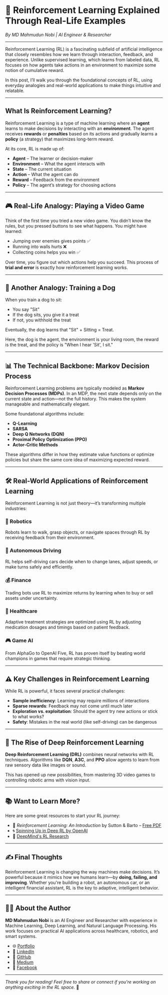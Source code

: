 # 🧠 Reinforcement Learning Explained Through Real-Life Examples

*By MD Mahmudun Nobi | AI Engineer & Researcher*

---

Reinforcement Learning (RL) is a fascinating subfield of artificial intelligence that closely resembles how we learn through interaction, feedback, and experience. Unlike supervised learning, which learns from labeled data, RL focuses on how agents take actions in an environment to maximize some notion of cumulative reward.

In this post, I’ll walk you through the foundational concepts of RL, using everyday analogies and real-world applications to make things intuitive and relatable.

---

## What Is Reinforcement Learning?

Reinforcement Learning is a type of machine learning where an **agent** learns to make decisions by interacting with an **environment**. The agent receives **rewards** or **penalties** based on its actions and gradually learns a **policy** (a strategy) that maximizes long-term reward.

At its core, RL is made up of:

- **Agent** – The learner or decision-maker  
- **Environment** – What the agent interacts with  
- **State** – The current situation  
- **Action** – What the agent can do  
- **Reward** – Feedback from the environment  
- **Policy** – The agent’s strategy for choosing actions  

---

## 🎮 Real-Life Analogy: Playing a Video Game

Think of the first time you tried a new video game. You didn’t know the rules, but you pressed buttons to see what happens. You might have learned:

- Jumping over enemies gives points ✅  
- Running into walls hurts ❌  
- Collecting coins helps you win ✅  

Over time, you figure out which actions help you succeed. This process of **trial and error** is exactly how reinforcement learning works.

---

## 🐶 Another Analogy: Training a Dog

When you train a dog to sit:

- You say "Sit"  
- If the dog sits, you give it a treat  
- If not, you withhold the treat  

Eventually, the dog learns that "Sit" + Sitting = Treat.

Here, the dog is the agent, the environment is your living room, the reward is the treat, and the policy is "When I hear 'Sit', I sit."

---

## 📊 The Technical Backbone: Markov Decision Process

Reinforcement Learning problems are typically modeled as **Markov Decision Processes (MDPs)**. In an MDP, the next state depends only on the current state and action—not the full history. This makes the system manageable and mathematically elegant.

Some foundational algorithms include:

- **Q-Learning**  
- **SARSA**  
- **Deep Q Networks (DQN)**  
- **Proximal Policy Optimization (PPO)**  
- **Actor-Critic Methods**  

These algorithms differ in how they estimate value functions or optimize policies but share the same core idea of maximizing expected reward.

---

## 🛠️ Real-World Applications of Reinforcement Learning

Reinforcement Learning is not just theory—it’s transforming multiple industries:

### 🤖 Robotics

Robots learn to walk, grasp objects, or navigate spaces through RL by receiving feedback from their environment.

### 🚗 Autonomous Driving

RL helps self-driving cars decide when to change lanes, adjust speeds, or make turns safely and efficiently.

### 💰 Finance

Trading bots use RL to maximize returns by learning when to buy or sell assets under uncertainty.

### 🧬 Healthcare

Adaptive treatment strategies are optimized using RL by adjusting medication dosages and timings based on patient feedback.

### 🎮 Game AI

From AlphaGo to OpenAI Five, RL has proven itself by beating world champions in games that require strategic thinking.

---

## ⚠️ Key Challenges in Reinforcement Learning

While RL is powerful, it faces several practical challenges:

- **Sample inefficiency**: Learning may require millions of interactions  
- **Sparse rewards**: Feedback may not come until much later  
- **Exploration vs. exploitation**: Should the agent try new actions or stick to what works?  
- **Safety**: Mistakes in the real world (like self-driving) can be dangerous  

---

## 🚀 The Rise of Deep Reinforcement Learning

**Deep Reinforcement Learning (DRL)** combines neural networks with RL techniques. Algorithms like **DQN**, **A3C**, and **PPO** allow agents to learn from raw sensory data like images or sound.

This has opened up new possibilities, from mastering 3D video games to controlling robotic arms with vision input.

---

## 📚 Want to Learn More?

Here are some great resources to start your RL journey:

- 📘 *Reinforcement Learning: An Introduction* by Sutton & Barto – [Free PDF](http://incompleteideas.net/book/the-book.html)  
- 🌀 [Spinning Up in Deep RL by OpenAI](https://spinningup.openai.com/en/latest/)  
- 🔬 [DeepMind's RL Research](https://www.deepmind.com/research)  

---

## ✍️ Final Thoughts

Reinforcement Learning is changing the way machines make decisions. It’s powerful because it mimics how we humans learn—by **doing, failing, and improving**. Whether you're building a robot, an autonomous car, or an intelligent financial assistant, RL is the key to adaptive, intelligent behavior.

---

## 👨‍💻 About the Author

**MD Mahmudun Nobi** is an AI Engineer and Researcher with experience in Machine Learning, Deep Learning, and Natural Language Processing. His work focuses on practical AI applications across healthcare, robotics, and smart systems.

- 🌐 [Portfolio](https://nobi04.pythonanywhere.com/)  
- 💼 [LinkedIn](https://www.linkedin.com/in/nobi04/)  
- 🐙 [GitHub](https://github.com/Nobi004)  
- 📝 [Medium](https://medium.com/@Nobi04)  
- 📘 [Facebook](https://www.facebook.com/mahmudunnobi04)  

---

*Thank you for reading! Feel free to share or connect if you're working on anything exciting in the RL space.* 🙌
